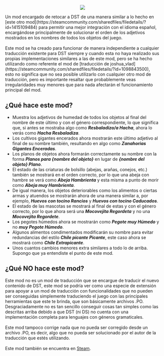 <p align='center'>
  <img src='https://steamuserimages-a.akamaihd.net/ugc/2033987198183785888/A7816B40801F52F172E3EDDEB9725EC3BCD9F143/?imw=5000&imh=5000&ima=fit&impolicy=Letterbox&imcolor=%23000000&letterbox=false'>
</p>
Un mod encargado de retocar a DST de una manera similar a lo hecho en [este otro mod](https://steamcommunity.com/sharedfiles/filedetails/?id=1415109484) para permitir una mejor integración con el idioma español, encargándose principalmente de solucionar el orden de los adjetivos mostrados en los nombres de todos los objetos del juego.
<br><br>
Este mod se ha creado para funcionar de manera independiente a cualquier traducción existente para DST siempre y cuando esta no haya realizado sus propias implementaciones similares a las de este mod, pero se ha hecho utilizando como referente el mod de [traducción de joshua_vlad](https://steamcommunity.com/sharedfiles/filedetails/?id=1098843500), esto no significa que no sea posible utilizarlo con cualquier otro mod de traducción, pero es importante resaltar que probablemente veas irregularidades muy menores que para nada afectarán el funcionamiento principal del mod.

## ¿Qué hace este mod?
- Muestra los adjetivos de humedad de todos los objetos al final del nombre de este último y con el género correspondiente, lo que significa que, si antes se mostraba algo como **_Resbaladizo/a Hacha_**, ahora lo verás como **_Hacha Resbaladiza_**.
- Los cultivos gigantes encerados ahora mostrarán este último adjetivo al final de su nombre también, resultando en algo como **_Zanahorias Gigantes Enceradas_**.
- Los planos de objetos ahora formarán correctamente su nombre con la forma **_Planos para {nombre del objeto}_** en lugar de **_{nombre del objeto} Plano_**.
- El estado de las criaturas de bolsillo (abejas, arañas, conejos, etc.) también se mostrará en el orden correcto, por lo que una abeja con hambre se verá como **_Abeja Hambrienta_** y esta misma a punto de morir como **_Abeja muy Hambrienta_**.
- De igual manera, los objetos deteriorables como los alimentos o ciertas armas y atuendos se mostrarán ahora de una manera similar a, por ejemplo, **_Huevos con tocino Rancios_** y **_Huevos con tocino Caducados_**.
- El estado de las mascotas se mostrará al final de estas y con el género correcto, por lo que ahora será una **_Mocovejita Regordeta_** y no una **_Mocovejita Regordete_**.
- Los pegotes húmedos ahora se mostrarán como **_Pegote muy Húmedo_** y no **_muy Pegote Húmedo_**.
- Algunos alimentos condimentados modificarán su nombre para evitar redundancias del estilo **_Chile picante Picante_**, este caso ahora se mostrará como **_Chile Extrapicante_**.
- Unos cuantos cambios menores extra similares a todo lo de arriba. Supongo que ya entendiste el punto de este mod.

## ¿Qué NO hace este mod?
Este mod no es un mod de traducción que se encargue de traducir el nuevo contenido de DST, este mod se podría ver como una especie de extensión para apoyar a un mod de traducción con funcionalidades que no pueden ser conseguidas simplemente traduciendo el juego con las principales herramientas que este te brinda, que son básicamente archivos .PO. Desgraciadamente no es tan sencillo conseguir cosas tan simples como las descritas arriba debido a que DST (ni DS) no cuenta con una implementación completa para lenguajes con géneros gramaticales.
<br><br>
Este mod tampoco corrige nada que no pueda ser corregido desde un archivo .PO, es decir, algo que no pueda ser solucionado por el autor de la traducción que estés utilizando.
<br><br>
Este mod también se encuentra en [Steam](https://steamcommunity.com/sharedfiles/filedetails/?id=3000573002).
